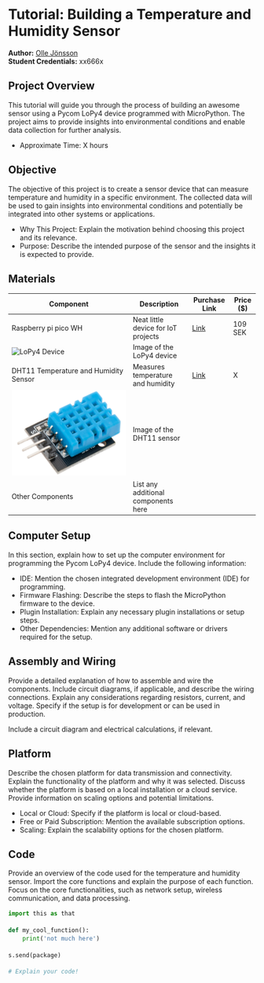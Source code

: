 # Tutorial: Building a Temperature and Humidity Sensor

**Author:** [Olle Jönsson](https://github.com/Aleij)  
**Student Credentials:** xx666x

## Project Overview
This tutorial will guide you through the process of building an awesome  sensor using a Pycom LoPy4 device programmed with MicroPython. The project aims to provide insights into environmental conditions and enable data collection for further analysis.

- Approximate Time: X hours

## Objective
The objective of this project is to create a sensor device that can measure temperature and humidity in a specific environment. The collected data will be used to gain insights into environmental conditions and potentially be integrated into other systems or applications.

- Why This Project: Explain the motivation behind choosing this project and its relevance.
- Purpose: Describe the intended purpose of the sensor and the insights it is expected to provide.

## Materials

| Component                  | Description                                   | Purchase Link           | Price ($) |
|----------------------------|-----------------------------------------------|-------------------------|-----------|
| Raspberry pi pico WH         | Neat little device for IoT projects            | [Link](https://example.com/pycom-lopy4](https://www.electrokit.com/produkt/raspberry-pi-pico-wh/)) | 109 SEK         |
| ![LoPy4 Device](images/lopy4.jpg) | Image of the LoPy4 device                    |                         |           |
| DHT11 Temperature and Humidity Sensor | Measures temperature and humidity    | [Link](https://example.com/dht11-sensor) | X         |
| ![DHT11 Sensor](images/dht11.jpg)   | Image of the DHT11 sensor                     |                         |           |
| Other Components           | List any additional components here 

## Computer Setup
In this section, explain how to set up the computer environment for programming the Pycom LoPy4 device. Include the following information:

- IDE: Mention the chosen integrated development environment (IDE) for programming.
- Firmware Flashing: Describe the steps to flash the MicroPython firmware to the device.
- Plugin Installation: Explain any necessary plugin installations or setup steps.
- Other Dependencies: Mention any additional software or drivers required for the setup.

## Assembly and Wiring
Provide a detailed explanation of how to assemble and wire the components. Include circuit diagrams, if applicable, and describe the wiring connections. Explain any considerations regarding resistors, current, and voltage. Specify if the setup is for development or can be used in production.

Include a circuit diagram and electrical calculations, if relevant.

## Platform
Describe the chosen platform for data transmission and connectivity. Explain the functionality of the platform and why it was selected. Discuss whether the platform is based on a local installation or a cloud service. Provide information on scaling options and potential limitations.

- Local or Cloud: Specify if the platform is local or cloud-based.
- Free or Paid Subscription: Mention the available subscription options.
- Scaling: Explain the scalability options for the chosen platform.

## Code
Provide an overview of the code used for the temperature and humidity sensor. Import the core functions and explain the purpose of each function. Focus on the core functionalities, such as network setup, wireless communication, and data processing.

```python
import this as that

def my_cool_function():
    print('not much here')

s.send(package)

# Explain your code!
